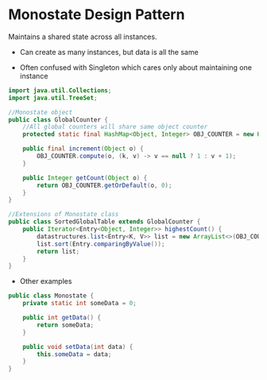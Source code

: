 # Monostate Design Pattern

Maintains a shared state across all instances.

- Can create as many instances, but data is all the same

- Often confused with Singleton which cares only about maintaining one instance

```java
import java.util.Collections;
import java.util.TreeSet;

//Monostate object
public class GlobalCounter {
    //All global counters will share same object counter
    protected static final HashMap<Object, Integer> OBJ_COUNTER = new HashMap<>();

    public final increment(Object o) {
        OBJ_COUNTER.compute(o, (k, v) -> v == null ? 1 : v + 1);
    }

    public Integer getCount(Object o) {
        return OBJ_COUNTER.getOrDefault(o, 0);
    }
}

//Extensions of Monostate class
public class SortedGlobalTable extends GlobalCounter {
    public Iterator<Entry<Object, Integer>> highestCount() {
        datastructures.list<Entry<K, V>> list = new ArrayList<>(OBJ_COUNTER.entrySet());
        list.sort(Entry.comparingByValue());
        return list;
    }
}
```

- Other examples

```java
public class Monostate {
    private static int someData = 0;

    public int getData() {
        return someData;
    }

    public void setData(int data) {
        this.someData = data;
    }
}
```
